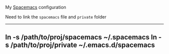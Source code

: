 My [Spacemacs](https://github.com/syl19bnr/spacemacs) configuration

Need to link the `spacemacs` file and `private` folder

---
ln -s /path/to/proj/spacemacs ~/.spacemacs
ln -s /path/to/proj/private ~/.emacs.d/spacemacs
---
